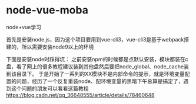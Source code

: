 # node-vue-moba
node+vue学习


首先是安装node.js，因为这个项目要用到vue-cli3，vue-cli3是基于webpack搭建的，所以需要安装node9以上的环境

下面是安装node时踩得坑：
之前安装npm的时候都是点默认安装，模块都装在c盘，看了网上的很多教程建议装到其他盘然后要把node_global、node_cache装到该目录下。
于是开始了一系列的XX模块不是内部命令的提示，就是环境变量配置的问题，经历了一个反复重装node、配环境变量的黑暗下午总算是搞定了，遇到这个问题的朋友可以看看这篇教程 https://blog.csdn.net/qq_36648555/article/details/78460648
